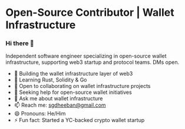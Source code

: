 # Open-Source Contributor | Wallet Infrastructure

### Hi there 👋

Independent software engineer specializing in open-source wallet infrastructure, supporting web3 startup and protocol teams. DMs open.

- 🔭 Building the wallet infrastructure layer of web3  
- 🌱 Learning Rust, Solidity & Go  
- 👯 Open to collaborating on wallet infrastructure projects  
- 🤔 Seeking help for open-source wallet initiatives  
- 💬 Ask me about wallet infrastructure  
- 📫 Reach me: sgdheeban@gmail.com  
- 😄 Pronouns: He/Him  
- ⚡ Fun fact: Started a YC-backed crypto wallet startup  

<!--
**sgdheeban/sgdheeban** is a ✨ _special_ ✨ repository because its `README.md` (this file) appears on your GitHub profile.

Here are some ideas to get you started:

- 🔭 I’m currently working on ...
- 🌱 I’m currently learning ...
- 👯 I’m looking to collaborate on ...
- 🤔 I’m looking for help with ...
- 💬 Ask me about ...
- 📫 How to reach me: ...
- 😄 Pronouns: ...
- ⚡ Fun fact: ...
-->
